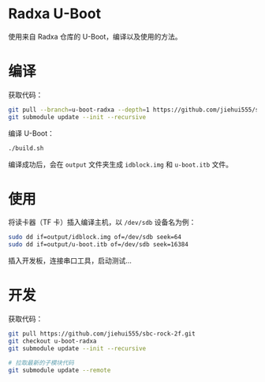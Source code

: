 # Radxa U-Boot

使用来自 Radxa 仓库的 U-Boot，编译以及使用的方法。

# 编译

获取代码：

```bash
git pull --branch=u-boot-radxa --depth=1 https://github.com/jiehui555/sbc-rock-2f.git
git submodule update --init --recursive
```

编译 U-Boot：

```bash
./build.sh
```

编译成功后，会在 `output` 文件夹生成 `idblock.img` 和 `u-boot.itb` 文件。

# 使用

将读卡器（TF 卡）插入编译主机，以 `/dev/sdb` 设备名为例：

```bash
sudo dd if=output/idblock.img of=/dev/sdb seek=64
sudo dd if=output/u-boot.itb of=/dev/sdb seek=16384
```

插入开发板，连接串口工具，启动测试...

# 开发

获取代码：

```bash
git pull https://github.com/jiehui555/sbc-rock-2f.git
git checkout u-boot-radxa
git submodule update --init --recursive

# 拉取最新的子模块代码
git submodule update --remote
```
